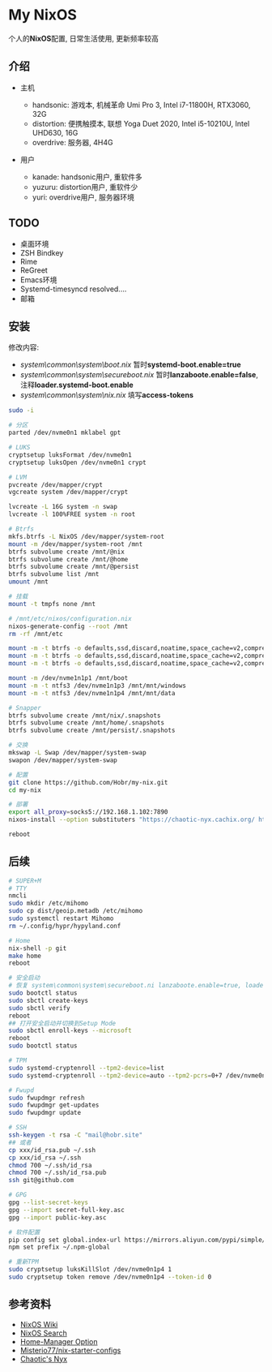 # My NixOS

个人的**NixOS**配置, 日常生活使用, 更新频率较高

## 介绍

- 主机
  - handsonic: 游戏本, 机械革命 Umi Pro 3, Intel i7-11800H, RTX3060, 32G
  - distortion: 便携触摸本, 联想 Yoga Duet 2020, Intel i5-10210U, Intel UHD630, 16G
  - overdrive: 服务器, 4H4G

- 用户
  - kanade: handsonic用户, 重软件多
  - yuzuru: distortion用户, 重软件少
  - yuri: overdrive用户, 服务器环境

## TODO

- 桌面环境
- ZSH Bindkey
- Rime
- ReGreet
- Emacs环境
- Systemd-timesyncd resolved....
- 邮箱

## 安装

修改内容:

- *system\common\system\boot.nix* 暂时**systemd-boot.enable=true**
- *system\common\system\secureboot.nix* 暂时**lanzaboote.enable=false**, 注释**loader.systemd-boot.enable**
- *system\common\system\nix.nix* 填写**access-tokens**

```bash
sudo -i

# 分区
parted /dev/nvme0n1 mklabel gpt

# LUKS
cryptsetup luksFormat /dev/nvme0n1
cryptsetup luksOpen /dev/nvme0n1 crypt

# LVM
pvcreate /dev/mapper/crypt
vgcreate system /dev/mapper/crypt

lvcreate -L 16G system -n swap
lvcreate -l 100%FREE system -n root

# Btrfs
mkfs.btrfs -L NixOS /dev/mapper/system-root
mount -m /dev/mapper/system-root /mnt
btrfs subvolume create /mnt/@nix
btrfs subvolume create /mnt/@home
btrfs subvolume create /mnt/@persist
btrfs subvolume list /mnt
umount /mnt

# 挂载
mount -t tmpfs none /mnt

# /mnt/etc/nixos/configuration.nix
nixos-generate-config --root /mnt
rm -rf /mnt/etc

mount -m -t btrfs -o defaults,ssd,discard,noatime,space_cache=v2,compress=zstd,subvol=@nix /dev/mapper/system-root /mnt/nix
mount -m -t btrfs -o defaults,ssd,discard,noatime,space_cache=v2,compress=zstd,subvol=@home /dev/mapper/system-root /mnt/home
mount -m -t btrfs -o defaults,ssd,discard,noatime,space_cache=v2,compress=zstd,subvol=@persist /dev/mapper/system-root /mnt/persist

mount -m /dev/nvme1n1p1 /mnt/boot
mount -m -t ntfs3 /dev/nvme1n1p3 /mnt/mnt/windows
mount -m -t ntfs3 /dev/nvme1n1p4 /mnt/mnt/data

# Snapper
btrfs subvolume create /mnt/nix/.snapshots
btrfs subvolume create /mnt/home/.snapshots
btrfs subvolume create /mnt/persist/.snapshots

# 交换
mkswap -L Swap /dev/mapper/system-swap
swapon /dev/mapper/system-swap

# 配置
git clone https://github.com/Hobr/my-nix.git
cd my-nix

# 部署
export all_proxy=socks5://192.168.1.102:7890
nixos-install --option substituters "https://chaotic-nyx.cachix.org/ https://hyprland.cachix.org https://mirrors.sjtug.sjtu.edu.cn/nix-channels/store" --option require-sigs false --show-trace --flake .#handsonic/distortion/overdrive

reboot
```

## 后续

```bash
# SUPER+M
# TTY
nmcli
sudo mkdir /etc/mihomo
sudo cp dist/geoip.metadb /etc/mihomo
sudo systemctl restart Mihomo
rm ~/.config/hypr/hypyland.conf

# Home
nix-shell -p git
make home
reboot

# 安全启动
# 恢复 system\common\system\secureboot.ni lanzaboote.enable=true, loader.systemd-boot.enable
sudo bootctl status
sudo sbctl create-keys
sudo sbctl verify
reboot
## 打开安全启动并切换到Setup Mode
sudo sbctl enroll-keys --microsoft
reboot
sudo bootctl status

# TPM
sudo systemd-cryptenroll --tpm2-device=list
sudo systemd-cryptenroll --tpm2-device=auto --tpm2-pcrs=0+7 /dev/nvme0n1

# Fwupd
sudo fwupdmgr refresh
sudo fwupdmgr get-updates
sudo fwupdmgr update

# SSH
ssh-keygen -t rsa -C "mail@hobr.site"
## 或者
cp xxx/id_rsa.pub ~/.ssh
cp xxx/id_rsa ~/.ssh
chmod 700 ~/.ssh/id_rsa
chmod 700 ~/.ssh/id_rsa.pub
ssh git@github.com

# GPG
gpg --list-secret-keys
gpg --import secret-full-key.asc
gpg --import public-key.asc

# 软件配置
pip config set global.index-url https://mirrors.aliyun.com/pypi/simple/
npm set prefix ~/.npm-global

# 重新TPM
sudo cryptsetup luksKillSlot /dev/nvme0n1p4 1
sudo cryptsetup token remove /dev/nvme0n1p4 --token-id 0
```

## 参考资料

- [NixOS Wiki](https://nixos.wiki/)
- [NixOS Search](https://search.nixos.org/packages)
- [Home-Manager Option](https://mipmip.github.io/home-manager-option-search/)
- [Misterio77/nix-starter-configs](https://github.com/Misterio77/nix-starter-configs)
- [Chaotic's Nyx](https://www.nyx.chaotic.cx/)
